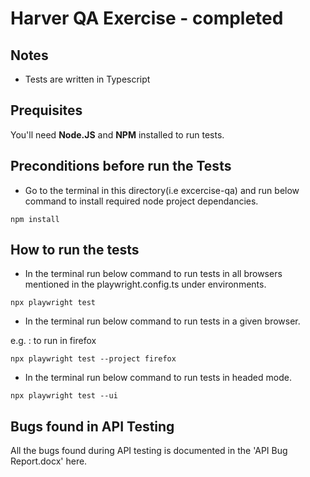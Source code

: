 Harver QA Exercise - completed
========================

## Notes

- Tests are written in Typescript 

## Prequisites

You'll need **Node.JS** and **NPM** installed to run tests.


## Preconditions before run the Tests

- Go to the terminal in this directory(i.e excercise-qa) and run below command to install required node project dependancies.

`npm install`

## How to run the tests

- In the terminal run below command to run tests in all browsers mentioned in the playwright.config.ts under environments.

`npx playwright test`

- In the terminal run below command to run tests in a given browser.

e.g. : to run in firefox

`npx playwright test --project firefox`

- In the terminal run below command to run tests in headed mode.

`npx playwright test --ui`


## Bugs found in API Testing

All the bugs found during API testing is documented in the 'API Bug Report.docx' here.